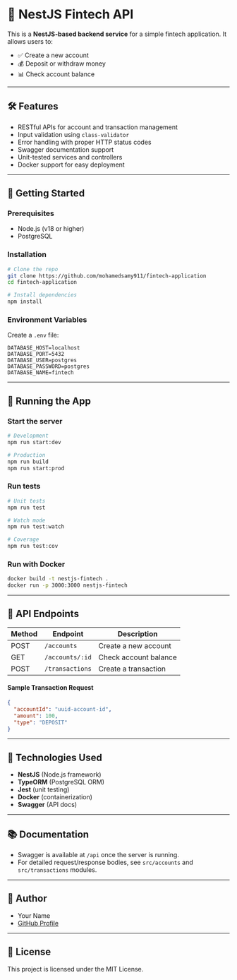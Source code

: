 # 💸 NestJS Fintech API

This is a **NestJS-based backend service** for a simple fintech application. It allows users to:

- ✅ Create a new account
- 💰 Deposit or withdraw money
- 📊 Check account balance

---

## 🛠️ Features

- RESTful APIs for account and transaction management
- Input validation using `class-validator`
- Error handling with proper HTTP status codes
- Swagger documentation support
- Unit-tested services and controllers
- Docker support for easy deployment

---

## 🚀 Getting Started

### Prerequisites
- Node.js (v18 or higher)
- PostgreSQL

### Installation

```bash
# Clone the repo
git clone https://github.com/mohamedsamy911/fintech-application
cd fintech-application

# Install dependencies
npm install
```

### Environment Variables
Create a `.env` file:

```env
DATABASE_HOST=localhost
DATABASE_PORT=5432
DATABASE_USER=postgres
DATABASE_PASSWORD=postgres
DATABASE_NAME=fintech
```

---

## 🧪 Running the App

### Start the server
```bash
# Development
npm run start:dev

# Production
npm run build
npm run start:prod
```

### Run tests
```bash
# Unit tests
npm run test

# Watch mode
npm run test:watch

# Coverage
npm run test:cov
```

### Run with Docker
```bash
docker build -t nestjs-fintech .
docker run -p 3000:3000 nestjs-fintech
```

---

## 🧭 API Endpoints

| Method | Endpoint             | Description            |
|--------|----------------------|------------------------|
| POST   | `/accounts`          | Create a new account   |
| GET    | `/accounts/:id`      | Check account balance  |
| POST   | `/transactions`      | Create a transaction   |

#### Sample Transaction Request
```json
{
  "accountId": "uuid-account-id",
  "amount": 100,
  "type": "DEPOSIT"
}
```

---

## 🧾 Technologies Used
- **NestJS** (Node.js framework)
- **TypeORM** (PostgreSQL ORM)
- **Jest** (unit testing)
- **Docker** (containerization)
- **Swagger** (API docs)

---

## 📚 Documentation
- Swagger is available at `/api` once the server is running.
- For detailed request/response bodies, see `src/accounts` and `src/transactions` modules.

---

## 🙌 Author
- Your Name
- [GitHub Profile](https://github.com/mohamedsamy911)

---

## 📄 License
This project is licensed under the MIT License.
